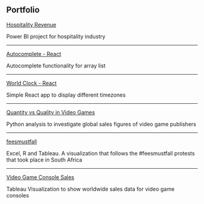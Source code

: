 ## Portfolio

[Hospitality Revenue](/DataRev.md)

Power BI project for hospitality industry

---

[Autocomplete - React](/autocomp.md)

Autocomplete functionality for array list

---

[World Clock - React](/worldclock.md)

Simple React app to display different timezones

---

[Quantity vs Quality in Video Games](/videogamesales)

Python analysis to investigate global sales figures of video game publishers

---
[feesmustfall](/feesmustfall)

Excel, R and Tableau. A visualization that follows the #feesmustfall protests that took place in South Africa

---

[Video Game Console Sales](/consolestats.md)

Tableau Visualization to show worldwide sales data for video game consoles 





